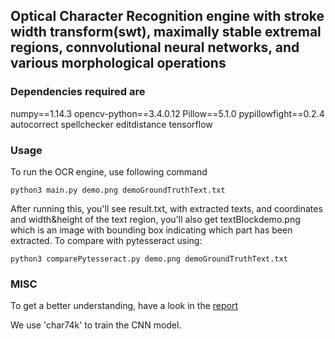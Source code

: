 ## Optical Character Recognition engine with stroke width transform(swt), maximally stable extremal regions, connvolutional neural networks, and various morphological operations

### Dependencies required are
numpy==1.14.3
opencv-python==3.4.0.12
Pillow==5.1.0
pypillowfight==0.2.4
autocorrect
spellchecker
editdistance
tensorflow

### Usage
To run the OCR engine, use following command
```
python3 main.py demo.png demoGroundTruthText.txt
```
After running this, you'll see result.txt, with extracted texts, and coordinates and width&height of the text region, you'll also get textBlockdemo.png which is an image with bounding box indicating which part has been extracted.
To compare with pytesseract using:
```
python3 comparePytesseract.py demo.png demoGroundTruthText.txt
```

### MISC
To get a better understanding, have a look in the [report](https://docs.google.com/document/d/17LA3ertSA5a36B1Gfju-eBpXZ0ikf46P-n1piiYW97w/edit?usp=sharing)

We use 'char74k' to train the CNN model.


